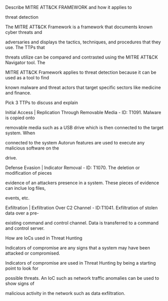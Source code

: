 Describe MITRE ATT&CK FRAMEWORK and how it applies to 

threat detection

The MITRE ATT&CK Framework is a framework that documents known cyber threats and 

adversaries and displays the tactics, techniques, and procedures that they use. The TTPs that 

threats utilize can be compared and contrasted using the MITRE ATT&CK Navigator tool. The 

MITRE ATT&CK Framework applies to threat detection because it can be used as a tool to find 

known malware and threat actors that target specific sectors like medicine and finance. 

Pick 3 TTPs to discuss and explain

Initial Access | Replication Through Removable Media - ID: T1091. Malware is copied onto 

removable media such as a USB drive which is then connected to the target system. When 

connected to the system Autorun features are used to execute any malicious software on the 

drive. 

Defense Evasion | Indicator Removal - ID: T1070. The deletion or modification of pieces 

evidence of an attackers presence in a system. These pieces of evidence can inclue log files, 

events, etc. 

Exfiltration | Exfiltration Over C2 Channel - ID:T1041. Exfiltration of stolen data over a pre-

existing command and control channel. Data is transferred to a command and control server. 

How are IoCs used in Threat Hunting

Indicators of compromise are any signs that a system may have been attacked or compromised. 

Indicators of compromise are used in Threat Hunting by being a starting point to look for 

possible threats. An IoC such as network traffic anomalies can be used to show signs of 

malicious activity in the network such as data exfiltration. 
